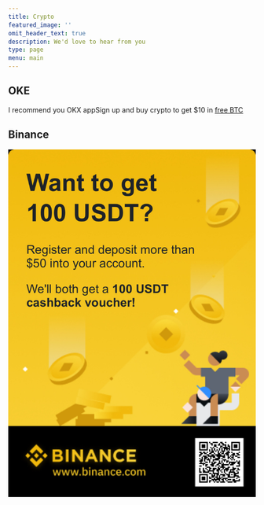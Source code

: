 ```yaml
---
title: Crypto
featured_image: ''
omit_header_text: true
description: We'd love to hear from you
type: page
menu: main
---
```


## OKE
I recommend you OKX appSign up and buy crypto to get $10 in [free BTC](https://www.okx.com/join/4891758)

## Binance
![Binance](binance.en.jpg)